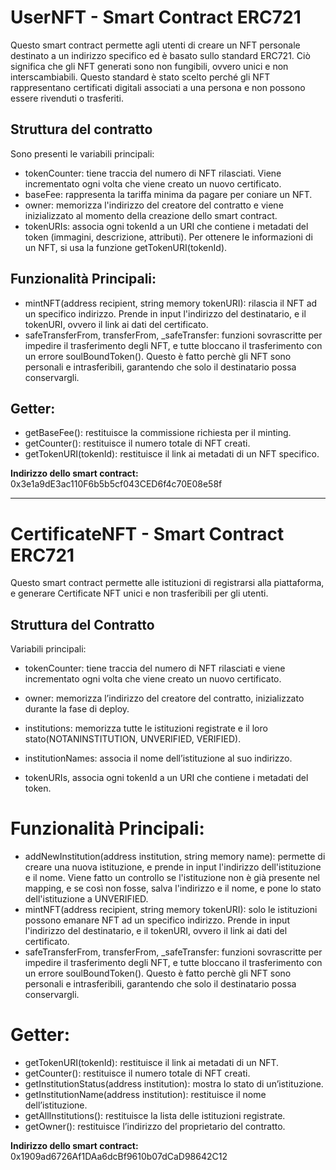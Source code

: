 # UserNFT - Smart Contract ERC721

Questo smart contract permette agli utenti di creare un NFT personale destinato a un indirizzo specifico ed è basato sullo standard ERC721. Ciò significa che gli NFT generati sono non fungibili, ovvero unici e non interscambiabili. Questo standard è stato scelto perché gli NFT rappresentano certificati digitali associati a una persona e non possono essere rivenduti o trasferiti.

## Struttura del contratto

Sono presenti le variabili principali:

- tokenCounter: tiene traccia del numero di NFT rilasciati. Viene incrementato ogni volta che viene creato un nuovo certificato.
- baseFee: rappresenta la tariffa minima da pagare per coniare un NFT.
- owner: memorizza l'indirizzo del creatore del contratto e viene inizializzato al momento della creazione dello smart contract.
- tokenURIs: associa ogni tokenId a un URI che contiene i metadati del token (immagini, descrizione, attributi). Per ottenere le informazioni di un NFT, si usa la funzione getTokenURI(tokenId).

## Funzionalità Principali:
- mintNFT(address recipient, string memory tokenURI): rilascia il NFT ad un specifico indirizzo. Prende in input l'indirizzo del destinatario, e il tokenURI, ovvero il link ai dati del certificato. 
- safeTransferFrom, transferFrom, _safeTransfer: funzioni sovrascritte per impedire il trasferimento degli NFT, e tutte bloccano il trasferimento con un errore soulBoundToken(). Questo è fatto perchè gli NFT sono personali e intrasferibili, garantendo che solo il destinatario possa conservargli.

## Getter:
- getBaseFee(): restituisce la commissione richiesta per il minting.
- getCounter(): restituisce il numero totale di NFT creati.
- getTokenURI(tokenId): restituisce il link ai metadati di un NFT specifico.

**Indirizzo dello smart contract:** 0x3e1a9dE3ac110F6b5b5cf043CED6f4c70E08e58f


---

# CertificateNFT - Smart Contract ERC721

Questo smart contract permette alle istituzioni di registrarsi alla piattaforma, e generare Certificate NFT unici e non trasferibili per gli utenti. 

## Struttura del Contratto

Variabili principali:

- tokenCounter: tiene traccia del numero di NFT rilasciati e viene incrementato ogni volta che viene creato un nuovo certificato.

- owner: memorizza l’indirizzo del creatore del contratto, inizializzato durante la fase di deploy.

- institutions: memorizza tutte le istituzioni registrate e il loro stato(NOTANINSTITUTION, UNVERIFIED, VERIFIED).

- institutionNames: associa il nome dell’istituzione al suo indirizzo.

- tokenURIs, associa ogni tokenId a un URI che contiene i metadati del token.

# Funzionalità Principali:
- addNewInstitution(address institution, string memory name): permette di creare una nuova istituzione, e prende in input l'indirizzo dell'istituzione e il nome. Viene fatto un controllo se l'istituzione non è già presente nel mapping, e se così non fosse, salva l'indirizzo e il nome, e pone lo stato dell'istituzione a UNVERIFIED.
- mintNFT(address recipient, string memory tokenURI): solo le istituzioni possono emanare NFT ad un specifico indirizzo. Prende in input l'indirizzo del destinatario, e il tokenURI, ovvero il link ai dati del certificato.
- safeTransferFrom, transferFrom, _safeTransfer: funzioni sovrascritte per impedire il trasferimento degli NFT, e tutte bloccano il trasferimento con un errore soulBoundToken(). Questo è fatto perchè gli NFT sono personali e intrasferibili, garantendo che solo il destinatario possa conservargli.

# Getter:
- getTokenURI(tokenId): restituisce il link ai metadati di un NFT.
- getCounter(): restituisce il numero totale di NFT creati.
- getInstitutionStatus(address institution): mostra lo stato di un’istituzione.
- getInstitutionName(address institution): restituisce il nome dell’istituzione.
- getAllInstitutions(): restituisce la lista delle istituzioni registrate.
- getOwner(): restituisce l’indirizzo del proprietario del contratto.

**Indirizzo dello smart contract:** 0x1909ad6726Af1DAa6dcBf9610b07dCaD98642C12
